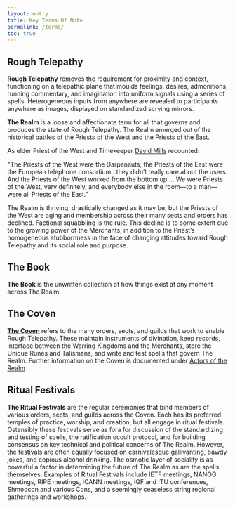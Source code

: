 ```yaml
---
layout: entry
title: Key Terms Of Note
permalink: /terms/
toc: true
---
```


## Rough Telepathy

**Rough Telepathy** removes the requirement for proximity and context, functioning on a telepathic plane that moulds feelings, desires, admonitions, running commentary, and imagination into uniform signals using a series of spells. Heterogeneous inputs from anywhere are revealed to participants anywhere as images, displayed on standardized scrying mirrors. 

**The Realm** is a loose and affectionate term for all that governs and produces the state of Rough Telepathy. The Realm emerged out of the historical battles of the Priests of the West and the Priests of the East. 

As elder Priest of the West and Timekeeper [David Mills](http://conservancy.umn.edu/bitstream/handle/11299/113899/oh403dlm.pdf?sequence=1&isAllowed=y) recounted:

"The Priests of the West were the Darpanauts; the Priests of the East were the European telephone consortium...they didn’t really care about the users.  And the Priests of the West worked from the bottom up.... We were Priests of the West, very definitely, and everybody else in the room—to a man—were all Priests of the East."

The Realm is thriving, drastically changed as it may be, but the Priests of the West are aging and membership across their many sects and orders has declined. Factional squabbling is the rule. This decline is to some extent due to the growing power of the Merchants, in addition to the Priest’s homogeneous stubbornness in the face of changing attitudes toward Rough Telepathy and its social role and purpose. 

## The Book

**The Book** is the unwritten collection of how things exist at any moment across The Realm. 

## The Coven

[**The Coven**](../covens/#the-coven) refers to the many orders, sects, and guilds that work to enable Rough Telepathy. These maintain instruments of divination, keep records, interface between the Warring Kingdoms and the Merchants, store the Unique Runes and Talismans, and write and test spells that govern The Realm. Further information on the Coven is documented under [Actors of the Realm](../covens).

## Ritual Festivals

**The Ritual Festivals** are the regular ceremonies that bind members of various orders, sects, and guilds across the Coven. Each has its preferred temples of practice, worship, and creation, but all engage in ritual festivals. Ostensibly these festivals serve as fora for discussion of the standardizing and testing of spells, the ratification occult protocol, and for building consensus on key technical and political concerns of The Realm. However, the festivals are often equally focused on carnivalesque gallivanting, bawdy jokes, and copious alcohol drinking. The osmotic layer of sociality is as powerful a factor in determining the future of The Realm as are the spells themselves. Examples of Ritual Festivals include IETF meetings, NANOG meetings, RIPE meetings, ICANN meetings, IGF and ITU conferences, Shmoocon and various Cons, and a seemingly ceaseless string regional gatherings and workshops. 